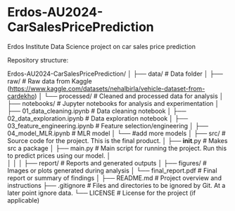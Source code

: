 # Erdos-AU2024-CarSalesPricePrediction
Erdos Institute Data Science project on car sales price prediction











Repository structure: 

Erdos-AU2024-CarSalesPricePrediction/
│
├── data/                   # Data folder
│   ├── raw/                # Raw data from Kaggle (https://www.kaggle.com/datasets/nehalbirla/vehicle-dataset-from-cardekho)
│   └── processed/          # Cleaned and processed data for analysis
│
├── notebooks/              # Jupyter notebooks for analysis and experimentation
│   ├── 01_data_cleaning.ipynb    # Data cleaning notebook 
│   ├── 02_data_exploration.ipynb    # Data exploration notebook
│   ├── 03_feature_engineering.ipynb      # Feature selection/engineering
│   ├── 04_model_MLR.ipynb      # MLR model
│   └── #add more models
│
├── src/                    # Source code for the project. This is the final product.
│   ├── __init__.py         # Makes src a package
│   ├── main.py             # Main script for running the project. Run this to predict prices using our model.
│   
│
│
│
├── report/                # Reports and generated outputs
│   ├── figures/            # Images or plots generated during analysis
│   └── final_report.pdf     # Final report or summary of findings
│
├── README.md               # Project overview and instructions
├── .gitignore              # Files and directories to be ignored by Git. At a later point ignore data.
└── LICENSE                 # License for the project (if applicable)

